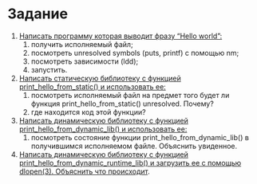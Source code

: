 # Задание

1. [Написать программу которая выводит фразу “Hello world”:](https://github.com/llirik42/NSU-Education/tree/main/OS/CompilationBuildLaunch/src/1)
	1. получить исполняемый файл;
	2. посмотреть unresolved symbols (puts, printf) с помощью nm;
	3. посмотреть зависимости (ldd);
	4. запустить.
2. [Написать статическую библиотеку с функцией print_hello_from_static() и использовать ее:](https://github.com/llirik42/NSU-Education/tree/main/OS/CompilationBuildLaunch/src/2)
	1. посмотреть исполняемый файл на предмет того будет ли функция print_hello_from_static() unresolved. Почему?
	2. где находится код этой функции?
3. [Написать динамическую библиотеку с функцией print_hello_from_dynamic_lib() и использовать ее:](https://github.com/llirik42/NSU-Education/tree/main/OS/CompilationBuildLaunch/src/3)
	1. посмотреть состояние функции print_hello_from_dynamic_lib() в получившимся исполняемом файле. Объяснить увиденное.
4. [Написать динамическую библиотеку с функцией print_hello_from_dynamic_runtime_lib() и загрузить ее с помощью dlopen(3). Объяснить что происходит](https://github.com/llirik42/NSU-Education/tree/main/OS/CompilationBuildLaunch/src/4).